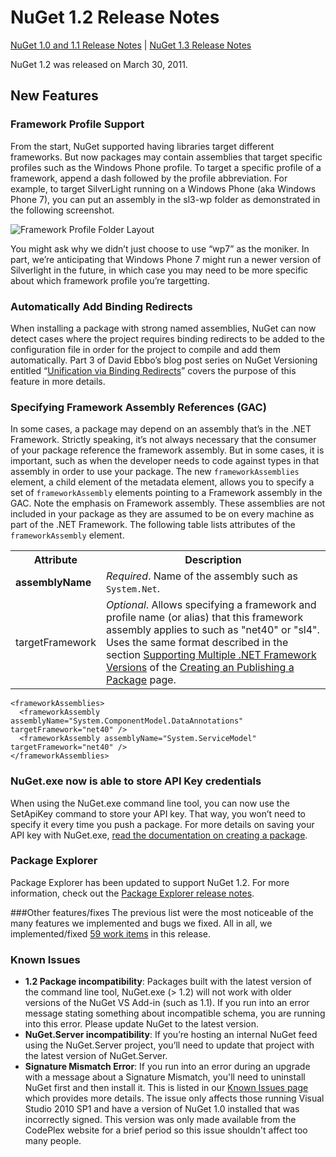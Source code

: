 ﻿# NuGet 1.2 Release Notes

[NuGet 1.0 and 1.1 Release Notes](nuget-1.1) | [NuGet 1.3 Release Notes](nuget-1.3)

NuGet 1.2 was released on March 30, 2011.

## New Features

### Framework Profile Support
From the start, NuGet supported having libraries target different frameworks. But now packages may contain assemblies 
that target specific profiles such as the Windows Phone profile. To target a specific profile of a framework, append 
a dash followed by the profile abbreviation. For example, to target SilverLight running on a Windows Phone (aka Windows 
Phone 7), you can put an assembly in the sl3-wp folder as demonstrated in the following screenshot.

![Framework Profile Folder Layout](Images/framework-profile-support.png)

You might ask why we didn’t just choose to use “wp7” as the moniker. In part, we’re anticipating that Windows Phone 7 
might run a newer version of Silverlight in the future, in which case you may need to be more specific about which 
framework profile you’re targetting.

### Automatically Add Binding Redirects
When installing a package with strong named assemblies, NuGet can now detect cases where the project requires binding 
redirects to be added to the configuration file in order for the project to compile and add them automatically. Part 
3 of David Ebbo’s blog post series on NuGet Versioning entitled “[Unification via Binding Redirects](http://blog.davidebbo.com/2011/01/nuget-versioning-part-3-unification-via.html)” 
covers the purpose of this feature in more details.

### Specifying Framework Assembly References (GAC)
In some cases, a package may depend on an assembly that’s in the .NET Framework. Strictly speaking, it’s not always 
necessary that the consumer of your package reference the framework assembly. But in some cases, it is important, 
such as when the developer needs to code against types in that assembly in order to use your package. The new 
`frameworkAssemblies` element, a child element of the metadata element, allows you to specify a set of 
`frameworkAssembly` elements pointing to a Framework assembly in the GAC. Note the emphasis on Framework assembly. 
These assemblies are not included in your package as they are assumed to be on every machine  as part of the .NET 
Framework. The following table lists attributes of the `frameworkAssembly` element.

<table class="reference">
    <tr>
        <th>Attribute</th>
        <th>Description</th>
    </tr>
    <tr>
        <td><strong>assemblyName</strong></td>
        <td><em>Required</em>. Name of the assembly such as <code>System.Net</code>.</td>
    </tr>
    <tr>
        <td>targetFramework</td>
        <td>
            <em>Optional</em>. Allows specifying a framework and profile name (or alias) that this framework assembly 
            applies to such as "net40" or "sl4". Uses the same format described in the section 
            <a href="../Create/Enforced-Package-Conventions#Supporting-Multiple-.NET-Framework-Versions-and-Profiles" title="Supporting Multiple .NET Framework Versions">Supporting Multiple .NET Framework Versions</a> 
            of the <a href="../Create/Creating-and-Publishing-a-Package" title="Creating a package page">Creating an Publishing a Package</a> page.
        </td>
    </tr>
</table>

    <frameworkAssemblies>
      <frameworkAssembly assemblyName="System.ComponentModel.DataAnnotations" targetFramework="net40" />
      <frameworkAssembly assemblyName="System.ServiceModel" targetFramework="net40" />
    </frameworkAssemblies>

### NuGet.exe now is able to store API Key credentials

When using the NuGet.exe command line tool, you can now use the SetApiKey command to store your API key. That way, 
you won’t need to specify it every time you push a package. For more details on saving your API key with NuGet.exe, 
[read the documentation on creating a package](../Create/Creating-and-Publishing-a-Package#Create-an-account-at-NuGet.org).

### Package Explorer
Package Explorer has been updated to support NuGet 1.2. For more information, check out the 
[Package Explorer release notes](http://nuget.codeplex.com/wikipage?title=New%20features%20in%20NuGet%20Package%20Explorer%201.0).

###Other features/fixes
The previous list were the most noticeable of the many features we implemented and bugs we fixed. All in all, we 
implemented/fixed [59 work items](http://nuget.codeplex.com/workitem/list/advanced?keyword=&status=All&type=All&priority=All&release=NuGet%201.2&assignedTo=All&component=All&sortField=Votes&sortDirection=Descending&page=0) 
in this release.

### Known Issues

* **1.2 Package incompatibility**: Packages built with the latest version of the command line tool, NuGet.exe (> 1.2) 
will not work with older versions of the NuGet VS Add-in (such as 1.1). If you run into an error message stating 
something about incompatible schema, you are running into this error. Please update NuGet to the latest version.
* **NuGet.Server incompatibility**: If you’re hosting an internal NuGet feed using the NuGet.Server project, you’ll 
need to update that project with the latest version of NuGet.Server.
* **Signature Mismatch Error**: If you run into an error during an upgrade with a message about a Signature Mismatch, 
you'll need to uninstall NuGet first and then install it. This is listed in our [Known Issues page](../Release-Notes/Known-Issues) 
which provides more details. The issue only affects those running Visual Studio 2010 SP1 and have a version of NuGet 
1.0 installed that was incorrectly signed. This version was only made available from the CodePlex website for a brief 
period so this issue shouldn't affect too many people.
